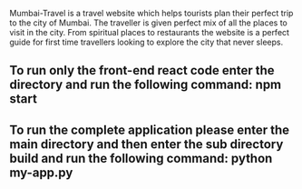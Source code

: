 Mumbai-Travel is a travel website which helps tourists plan their perfect trip to the city of Mumbai. The traveller is given perfect mix of all the places to visit in the city. From spiritual places to restaurants the website is a perfect guide for first time travellers looking to explore the city that never sleeps. 

To run only the front-end react code enter the directory and run the following command:
  npm start 
  -
  
  
To run the complete application please enter the main directory and then enter the sub directory build and run the following command:
  python my-app.py
  -
  
